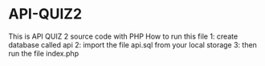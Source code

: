 # API-QUIZ2
This is API QUIZ 2 source code with PHP
How to run this file
1: create database called api
2: import the file api.sql from your local storage
3: then run the file index.php
